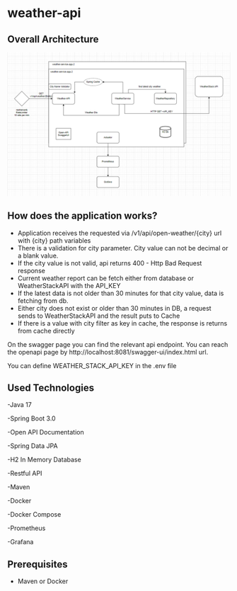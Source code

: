 # weather-api

## Overall Architecture

![Overall Architecture](https://github.com/mustafaaktas0/weather-api/blob/main/assets/mimari-yap%C4%B1s%C4%B1.png)


## How does the application works?
- Application receives the requested via /v1/api/open-weather/{city} url with {city} path variables
- There is a validation for city parameter. City value can not be decimal or a blank value.
- If the city value is not valid, api returns 400 - Http Bad Request response
- Current weather report can be fetch either from database or WeatherStackAPI with the API_KEY
- If the latest data is not older than 30 minutes for that city value, data is fetching from db.
- Either city does not exist or older than 30 minutes in DB, a request sends to WeatherStackAPI and the result puts to Cache
- If there is a value with city filter as key in cache, the response is returns from cache directly

On the swagger page you can find the relevant api endpoint. You can reach the openapi page by
http://localhost:8081/swagger-ui/index.html url.

You can define WEATHER_STACK_API_KEY in the .env file

## Used Technologies
-Java 17

-Spring Boot 3.0

-Open API Documentation

-Spring Data JPA

-H2 In Memory Database

-Restful API

-Maven

-Docker

-Docker Compose

-Prometheus

-Grafana

## Prerequisites
- Maven or Docker
